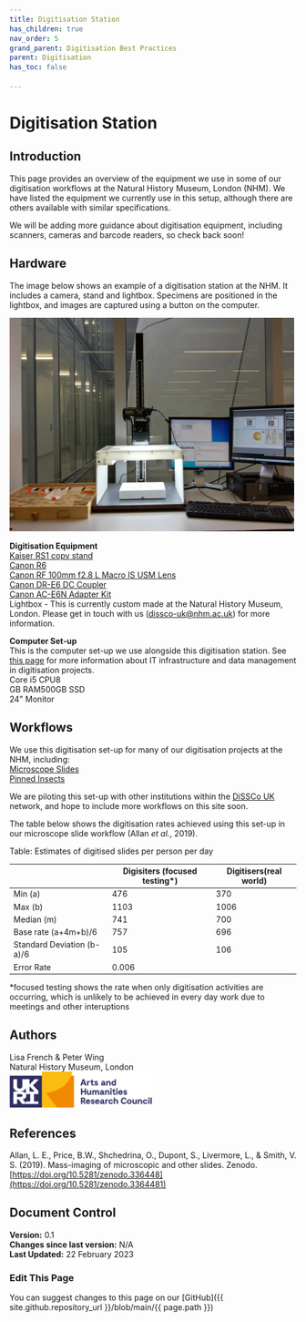 ```yaml
---
title: Digitisation Station
has_children: true
nav_order: 5
grand_parent: Digitisation Best Practices
parent: Digitisation
has_toc: false

---
```


# Digitisation Station

## Introduction

This page provides an overview of the equipment we use in some of our digitisation workflows at the Natural History Museum, London (NHM). We have listed the equipment we currently use in this setup, although there are others available with similar specifications.

We will be adding more guidance about digitisation equipment, including scanners, cameras and barcode readers, so check back soon!

## Hardware

The image below shows an example of a digitisation station at the NHM. It includes a camera, stand and lightbox. Specimens are positioned in the lightbox, and images are captured using a button on the computer.

<img src="/images/Photography/DigitisationStation.png" alt="a picture of a digitisation station. On the lefthand side, there is a drawer of microscope slides. In the middle, there is a digitisation station, with a camera held on a copy stand above a lightbox. On the righthand side are two monitors, one which shows the picture that will be captured by the camera: in this case a microscope slide." width="500"/>

**Digitisation Equipment**\
[Kaiser RS1 copy stand](https://www.wexphotovideo.com/kaiser-copy-stand-rs-1-with-copy-arm-rt1-100cm-1542418/)\
[Canon R6](https://www.wexphotovideo.com/canon-eos-r6-digital-camera-body-1744940/)\
[Canon RF 100mm f2.8 L Macro IS USM Lens](https://www.wexphotovideo.com/canon-rf-100mm-f2-8-l-macro-is-usm-lens-1775045/)\
[Canon DR-E6 DC Coupler](https://www.wexphotovideo.com/canon-dr-e6-dc-coupler-1028674/)\
[Canon AC-E6N Adapter Kit](https://www.wexphotovideo.com/canon-ac-adapter-kit-for-eos-80d-1609686/)\
Lightbox - This is currently custom made at the Natural History Museum, London. Please get in touch with us ([dissco-uk@nhm.ac.uk](mailto:dissco-uk@nhm.ac.uk)) for more information.

**Computer Set-up**\
This is the computer set-up we use alongside this digitisation station. See [this page](/DataManagement/Data.html) for more information about IT infrastructure and data management in digitisation projects.\
Core i5 CPU8\
GB RAM500GB SSD\
24" Monitor

## Workflows
We use this digitisation set-up for many of our digitisation projects at the NHM, including:\
[Microscope Slides](/MicroscopeSlides/MicroscopeSlideMassDig.html)\
[Pinned Insects](/PinnedInsect/NHM%20single%20camera%20pinned%20insects.html)

We are piloting this set-up with other institutions within the [DiSSCo UK](https://dissco-uk.org) network, and hope to include more workflows on this site soon.

The table below shows the digitisation rates achieved using this set-up in our microscope slide workflow (Allan *et al.*, 2019).

Table: Estimates of digitised slides per person per day

|                           | Digisiters (focused testing*) | Digitisers(real world) |
|---------------------------|-------------------------------|----------------------- |
| Min  (a)                  | 476                           | 370                    |  
| Max  (b)                  | 1103                          | 1006                   |
| Median (m)                | 741                           | 700                    |
| Base rate (a+4m+b)/6      | 757                           | 696                    | 
| Standard Deviation (b-a)/6| 105                           | 106                    |
| Error Rate                | 0.006                                                  |

*focused testing shows the rate when only digitisation activities are occurring, which is unlikely to be achieved in every day work due to meetings and other interuptions

## Authors
Lisa French & Peter Wing\
Natural History Museum, London\
<img src="/images/Logos/AHRC.png" alt="AHRC Logo" width="250">

## References
Allan, L. E., Price, B.W., Shchedrina, O., Dupont, S., Livermore, L., & Smith, V. S. (2019). Mass-imaging of microscopic and other slides. Zenodo. [https://doi.org/10.5281/zenodo.336448](https://doi.org/10.5281/zenodo.3364481)

## Document Control
**Version:** 0.1\
**Changes since last version:** N/A\
**Last Updated:** 22 February 2023

### Edit This Page
You can suggest changes to this page on our [GitHub]({{ site.github.repository_url }}/blob/main/{{ page.path }})

